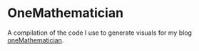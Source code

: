 # OneMathematician
A compilation of the code I use to generate visuals for my blog [oneMathematician](https://onemathematician.wordpress.com/).
